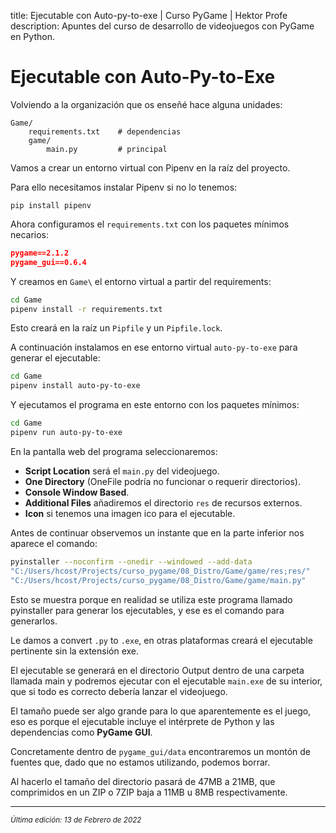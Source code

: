 title: Ejecutable con Auto-py-to-exe | Curso PyGame | Hektor Profe
description: Apuntes del curso de desarrollo de videojuegos con PyGame en Python.

# Ejecutable con Auto-Py-to-Exe

Volviendo a la organización que os enseñé hace alguna unidades:

```
Game/
    requirements.txt    # dependencias
    game/
        main.py         # principal
```

Vamos a crear un entorno virtual con Pipenv en la raíz del proyecto.

Para ello necesitamos instalar Pipenv si no lo tenemos:

```
pip install pipenv
```

Ahora configuramos el `requirements.txt` con los paquetes mínimos necarios:

```json
pygame==2.1.2
pygame_gui==0.6.4
```

Y creamos en `Game\` el entorno virtual a partir del requirements:

```bash
cd Game
pipenv install -r requirements.txt
```

Esto creará en la raíz un `Pipfile` y un `Pipfile.lock`.

A continuación instalamos en ese entorno virtual `auto-py-to-exe` para generar el ejecutable:

```bash
cd Game
pipenv install auto-py-to-exe
```

Y ejecutamos el programa en este entorno con los paquetes mínimos:

```bash
cd Game
pipenv run auto-py-to-exe
```

En la pantalla web del programa seleccionaremos:

- **Script Location** será el `main.py` del videojuego.
- **One Directory** (OneFile podría no funcionar o requerir directorios).
- **Console Window Based**.
- **Additional Files** añadiremos el directorio `res` de recursos externos.
- **Icon** si tenemos una imagen ico para el ejecutable.

Antes de continuar observemos un instante que en la parte inferior nos aparece el comando:

```bash
pyinstaller --noconfirm --onedir --windowed --add-data
"C:/Users/hcost/Projects/curso_pygame/08_Distro/Game/game/res;res/"
"C:/Users/hcost/Projects/curso_pygame/08_Distro/Game/game/main.py"
```

Esto se muestra porque en realidad se utiliza este programa llamado pyinstaller para generar los ejecutables, y ese es el comando para generarlos.

Le damos a convert `.py` to `.exe`, en otras plataformas creará el ejecutable pertinente sin la extensión exe.

El ejecutable se generará en el directorio Output dentro de una carpeta llamada main y podremos ejecutar con el ejecutable `main.exe` de su interior, que si todo es correcto debería lanzar el videojuego.

El tamaño puede ser algo grande para lo que aparentemente es el juego, eso es porque el ejecutable incluye el intérprete de Python y las dependencias como **PyGame GUI**.

Concretamente dentro de `pygame_gui/data` encontraremos un montón de fuentes que, dado que no estamos utilizando, podemos borrar.

Al hacerlo el tamaño del directorio pasará de 47MB a 21MB, que comprimidos en un ZIP o 7ZIP baja a 11MB u 8MB respectivamente.

___
<small class="edited"><i>Última edición: 13 de Febrero de 2022</i></small>
